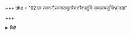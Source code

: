 +++
title = "02 एवं सवनादौसवनादावुत्तरैरुत्तरैश्चतुर्भिः सम्भारयजुर्भिश्छन्दसा"

+++

<details><summary>थिते</summary>

एवं सवनादौसवनादावुत्तरैरुत्तरैश्चतुर्भिः सम्भारयजुर्भिश्छन्दसा चोत्तरेणोत्तरेणा पाङ्क्तात् २
</details>
